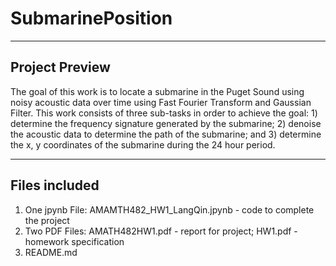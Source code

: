 # SubmarinePosition
___
## Project Preview
The goal of this work is to locate a submarine in the Puget Sound using noisy acoustic
data over time using Fast Fourier Transform and Gaussian Filter. This work consists of three
sub-tasks in order to achieve the goal: 1) determine the frequency signature generated by the
submarine; 2) denoise the acoustic data to determine the path of the submarine; and 3) determine
the x, y coordinates of the submarine during the 24 hour period.
___
## Files included
1. One jpynb File: AMAMTH482_HW1_LangQin.jpynb - code to complete the project
2. Two PDF Files: AMATH482HW1.pdf - report for project; HW1.pdf - homework specification
3. README.md

